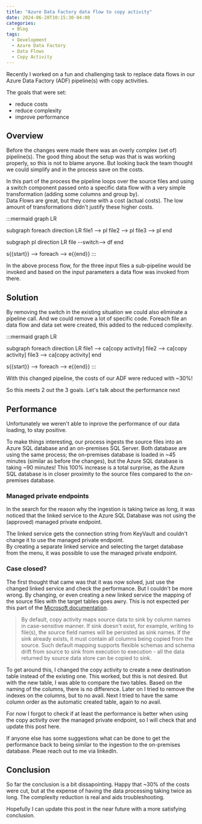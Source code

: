 ```yaml
---
title: "Azure Data Factory data flow to copy activity"
date: 2024-06-28T10:15:30-04:00
categories:
  - Blog
tags:
  - Development
  - Azure Data Factory
  - Data Flows
  - Copy Activity
---
```


Recently I worked on a fun and challenging task to replace data flows in our Azure Data Factory (ADF) pipeline(s) with copy activities.

The goals that were set:

- reduce costs
- reduce complexity
- improve performance

## Overview

Before the changes were made there was an overly complex (set of) pipeline(s). The good thing about the setup was that is was working properly, so this is not to blame anyone. But looking back the team thought we could simplify and in the process save on the costs.

In this part of the process the pipeline loops over the source files and using a switch component passed onto a specific data flow with a very simple transformation (adding some columns and group by).  
Data Flows are great, but they come with a cost (actual costs). The low amount of transformations didn't justify these higher costs.

:::mermaid
graph LR

subgraph foreach
    direction LR
    file1 --> pl
    file2 --> pl
    file3 --> pl
end

subgraph pl
    direction LR
    file --switch--> df
end

s{{start}} --> foreach --> e{{end}}
:::

In the above process flow, for the three input files a sub-pipeline would be invoked and based on the input parameters a data flow was invoked from there.

## Solution

By removing the switch in the existing situation we could also eliminate a pipeline call. And we could remove a lot of specific code. Foreach file an data flow and data set were created, this added to the reduced complexity.

:::mermaid
graph LR

subgraph foreach
    direction LR
    file1 --> ca[copy activity]
    file2 --> ca[copy activity]
    file3 --> ca[copy activity]
end

s{{start}} --> foreach --> e{{end}}
:::

With this changed pipeline, the costs of our ADF were reduced with ~30%!

So this meets 2 out the 3 goals. Let's talk about the performance next

## Performance

Unfortunately we weren't able to inprove the performance of our data loading, to stay positive.

To make things interesting, our process ingests the source files into an Azure SQL database and an on-premises SQL Server. Both database are using the same process; the on-premises database is loaded in ~45 minutes (similar as before the changes), but the Azure SQL database is taking ~90 minutes! This 100% increase is a total surprise, as the Azure SQL database is in closer proximity to the source files compared to the on-premises database.

### Managed private endpoints

In the search for the reason why the ingestion is taking twice as long, it was noticed that the linked service to the Azure SQL Database was not using the (approved) managed private endpoint.

The linked service gets the connection string from KeyVault and couldn't change it to use the managed private endpoint.  
By creating a separate linked service and selecting the target database from the menu, it was possible to use the managed private endpoint.

### Case closed?

The first thought that came was that it was now solved, just use the changed linked service and check the performance. But I couldn't be more wrong. By changing, or even creating a new linked service the mapping of the source files with the target tables goes awry. This is not expected per this part of the [Microsoft documentation](https://learn.microsoft.com/en-us/azure/data-factory/copy-activity-schema-and-type-mapping#default-mapping).

> By default, copy activity maps source data to sink by column names in case-sensitive manner. If sink doesn't exist, for example, writing to file(s), the source field names will be persisted as sink names. If the sink already exists, it must contain all columns being copied from the source. Such default mapping supports flexible schemas and schema drift from source to sink from execution to execution - all the data returned by source data store can be copied to sink.

To get around this, I changed the copy activity to create a new destination table instead of the existing one. This worked, but this is not desired. But with the new table, I was able to compare the two tables. Based on the naming of the columns, there is no difference. Later on I tried to remove the indexes on the columns, but to no avail. Next I tried to have the same column order as the automatic created table, again to no avail.

For now I forgot to check if at least the performance is better when using the copy activity over the managed private endpoint, so I will check that and update this post here.

If anyone else has some suggestions what can be done to get the performance back to being similar to the ingestion to the on-premises database. Pleae reach out to me via linkedIn.

## Conclusion

So far the conclusion is a bit dissapointing. Happy that ~30% of the costs were cut, but at the expense of having the data processing taking twice as long. The complexity reduction is real and aids troubleshooting.

Hopefully I can update this post in the near future with a more satisfying conclusion.
